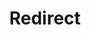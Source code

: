 ﻿---
layout: src/layouts/Redirect.astro
title: Redirect
redirect: https://octopus.com/docs/releases/issue-tracking/jira
pubDate:  2023-01-01
navSearch: false
navSitemap: false
navMenu: false
---
